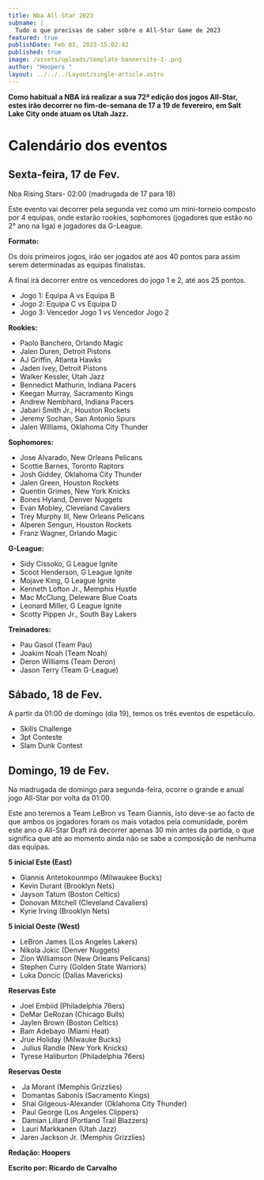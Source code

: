```yaml
---
title: Nba All-Star 2023
subname: |
  Tudo o que precisas de saber sobre o All-Star Game de 2023
featured: true
publishDate: Feb 03, 2023-15:02:42
published: true
image: /assets/uploads/template-bannersite-1-.png
author: "Hoopers "
layout: ../../../Layout/single-article.astro
---
```

<!--StartFragment-->

**Como habitual a NBA irá realizar a sua 72ª edição dos jogos All-Star, estes irão decorrer no fim-de-semana de 17 a 19 de fevereiro, em Salt Lake City onde atuam os Utah Jazz.**

# Calendário dos eventos 

## Sexta-feira, 17 de Fev.

Nba Rising Stars- 02:00 (madrugada de 17 para 18)

Este evento vai decorrer pela segunda vez como um mini-torneio composto por 4 equipas, onde estarão rookies, sophomores (jogadores que estão no 2° ano na liga) e jogadores da G-League. 

**Formato:**

Os dois primeiros jogos, irão ser jogados até aos 40 pontos para assim serem determinadas as equipas finalistas.

A final irá decorrer entre os vencedores do jogo 1 e 2, até aos 25 pontos.

* Jogo 1: Equipa A vs Equipa B
* Jogo 2: Equipa C vs Equipa D
* Jogo 3: Vencedor Jogo 1 vs Vencedor Jogo 2 

**Rookies:**

* Paolo Banchero, Orlando Magic
* Jalen Duren, Detroit Pistons
* AJ Griffin, Atlanta Hawks
* Jaden Ivey, Detroit Pistons
* Walker Kessler, Utah Jazz
* Bennedict Mathurin, Indiana Pacers
* Keegan Murray, Sacramento Kings
* Andrew Nembhard, Indiana Pacers
* Jabari Smith Jr., Houston Rockets
* Jeremy Sochan, San Antonio Spurs
* Jalen Williams, Oklahoma City Thunder

**Sophomores:**

* Jose Alvarado, New Orleans Pelicans
* Scottie Barnes, Toronto Raptors
* Josh Giddey, Oklahoma City Thunder
* Jalen Green, Houston Rockets
* Quentin Grimes, New York Knicks
* Bones Hyland, Denver Nuggets
* Evan Mobley, Cleveland Cavaliers
* Trey Murphy III, New Orleans Pelicans
* Alperen Sengun, Houston Rockets
* Franz Wagner, Orlando Magic

**G-League:**

* Sidy Cissoko, G League Ignite
* Scoot Henderson, G League Ignite
* Mojave King, G League Ignite
* Kenneth Lofton Jr., Memphis Hustle
* Mac McClung, Deleware Blue Coats
* Leonard Miller, G League Ignite
* Scotty Pippen Jr., South Bay Lakers

**Treinadores:**

* Pau Gasol (Team Pau)
* Joakim Noah (Team Noah)
* Deron Williams (Team Deron)
* Jason Terry (Team G-League)

## Sábado, 18 de Fev.

A partir da 01:00 de domingo (dia 19), temos os três eventos de espetáculo.

* Skills Challenge
* 3pt Conteste
* Slam Dunk Contest

## Domingo, 19 de Fev. 

Na madrugada de domingo para segunda-feira, ocorre o grande e anual jogo All-Star por volta da 01:00. 

Este ano teremos a Team LeBron vs Team Giannis, isto deve-se ao facto de que ambos os jogadores foram os mais votados pela comunidade, porém este ano o All-Star Draft irá decorrer apenas 30 min antes da partida, o que significa que até ao momento ainda não se sabe a composição de nenhuma das equipas. 

**5 inicial Este (East)** 

* Giannis Antetokounmpo (Milwaukee Bucks)
* Kevin Durant (Brooklyn Nets)
* Jayson Tatum (Boston Celtics)
* Donovan Mitchell (Cleveland Cavaliers)
* Kyrie Irving (Brooklyn Nets)

**5 inicial Oeste (West)**

* LeBron James (Los Angeles Lakers)
* Nikola Jokic (Denver Nuggets)
* Zion Williamson (New Orleans Pelicans)
* Stephen Curry (Golden State Warriors)
* Luka Doncic (Dallas Mavericks)

**Reservas Este**

* Joel Embiid (Philadelphia 76ers)
* DeMar DeRozan (Chicago Bulls)
* Jaylen Brown (Boston Celtics)
* Bam Adebayo (Miami Heat)
* Jrue Holiday (Milwauke Bucks)
*  Julius Randle (New York Knicks)
* Tyrese Haliburton (Philadelphia 76ers)

**Reservas Oeste**

*  Ja Morant (Memphis Grizzlies)
*  Domantas Sabonis (Sacramento Kings)
*  Shai Gilgeous-Alexander (Oklahoma City Thunder)
*  Paul George (Los Angeles Clippers)
*  Damian Lillard (Portland Trail Blazzers)
*  Lauri Markkanen (Utah Jazz)
* Jaren Jackson Jr. (Memphis Grizzlies)

**Redação: Hoopers**

**E﻿scrito por: Ricardo de Carvalho**

<!--EndFragment-->